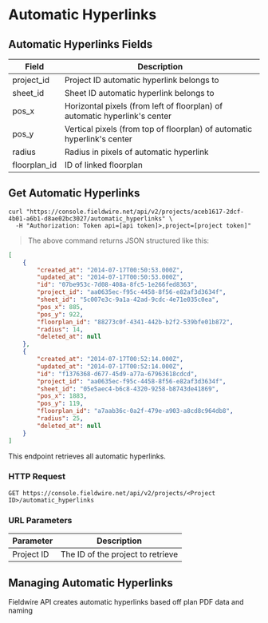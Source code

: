 # Automatic Hyperlinks

## Automatic Hyperlinks Fields

Field | Description
--------- | -----------
project_id | Project ID automatic hyperlink belongs to
sheet_id | Sheet ID automatic hyperlink belongs to
pos_x | Horizontal pixels (from left of floorplan) of automatic hyperlink's center
pos_y | Vertical pixels (from top of floorplan) of automatic hyperlink's center
radius | Radius in pixels of automatic hyperlink
floorplan_id | ID of linked floorplan

## Get Automatic Hyperlinks

```shell
curl "https://console.fieldwire.net/api/v2/projects/aceb1617-2dcf-4b01-a6b1-d8ae02bc3027/automatic_hyperlinks" \
  -H "Authorization: Token api=[api token]>,project=[project token]"
```

> The above command returns JSON structured like this:

```json
[
    {
        "created_at": "2014-07-17T00:50:53.000Z",
        "updated_at": "2014-07-17T00:50:53.000Z",
        "id": "07be953c-7d08-408a-8fc5-1e266fed8363",
        "project_id": "aa0635ec-f95c-4458-8f56-e82af3d3634f",
        "sheet_id": "5c007e3c-9a1a-42ad-9cdc-4e71e035c0ea",
        "pos_x": 885,
        "pos_y": 922,
        "floorplan_id": "88273c0f-4341-442b-b2f2-539bfe01b872",
        "radius": 14,
        "deleted_at": null
    },
    {
        "created_at": "2014-07-17T00:52:14.000Z",
        "updated_at": "2014-07-17T00:52:14.000Z",
        "id": "f1376368-d677-45d9-a77a-67963618cdcd",
        "project_id": "aa0635ec-f95c-4458-8f56-e82af3d3634f",
        "sheet_id": "05e5aec4-b6c8-4320-9258-b8743de41869",
        "pos_x": 1883,
        "pos_y": 119,
        "floorplan_id": "a7aab36c-0a2f-479e-a903-a8cd8c964db8",
        "radius": 25,
        "deleted_at": null
    }
]
```

This endpoint retrieves all automatic hyperlinks.

### HTTP Request

`GET https://console.fieldwire.net/api/v2/projects/<Project ID>/automatic_hyperlinks`

### URL Parameters

Parameter | Description
--------- | -----------
Project ID | The ID of the project to retrieve

## Managing Automatic Hyperlinks

<aside class="warning">
    Fieldwire API creates automatic hyperlinks based off plan PDF data and naming
</aside>
